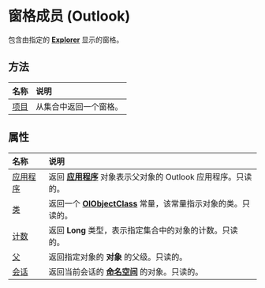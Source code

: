 
# 窗格成员 (Outlook)


包含由指定的  **[Explorer](026591e5-049f-503a-4166-34e6dbc225fb.md)** 显示的窗格。


## 方法



|**名称**|**说明**|
|:-----|:-----|
|[项目](1c4129d3-220b-accb-f547-afa973b7048b.md)|从集合中返回一个窗格。|

## 属性



|**名称**|**说明**|
|:-----|:-----|
|[应用程序](a428cc73-b31a-7d84-7955-7509b81a143c.md)|返回 **[应用程序](797003e7-ecd1-eccb-eaaf-32d6ddde8348.md)** 对象表示父对象的 Outlook 应用程序。只读的。|
|[类](fd3f1c08-c898-ac07-555a-63a75e20d8ce.md)|返回一个 **[OlObjectClass](33d724b3-df3c-2a7f-a80f-93b66d96f588.md)** 常量，该常量指示对象的类。只读的。|
|[计数](381a7d3f-9d39-4df2-55bb-cc799aa5ea8e.md)|返回 **Long** 类型，表示指定集合中的对象的计数。只读的。|
|[父](5255917c-21e3-c52e-a2d6-d5012dfce13f.md)|返回指定对象的 **对象** 的父级。只读的。|
|[会话](3f0eeae2-e02e-d7f1-70de-6c9d869756d9.md)|返回当前会话的 **[命名空间](f0dcaa19-07f5-5d42-a3bf-2e42b7885644.md)** 的对象。只读的。|
